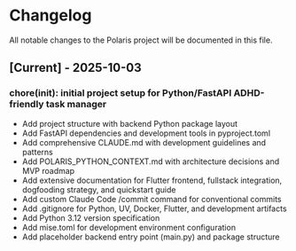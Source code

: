# Changelog

All notable changes to the Polaris project will be documented in this file.

## [Current] - 2025-10-03

### chore(init): initial project setup for Python/FastAPI ADHD-friendly task manager

- Add project structure with backend Python package layout
- Add FastAPI dependencies and development tools in pyproject.toml
- Add comprehensive CLAUDE.md with development guidelines and patterns
- Add POLARIS_PYTHON_CONTEXT.md with architecture decisions and MVP roadmap
- Add extensive documentation for Flutter frontend, fullstack integration, dogfooding strategy, and quickstart guide
- Add custom Claude Code /commit command for conventional commits
- Add .gitignore for Python, UV, Docker, Flutter, and development artifacts
- Add Python 3.12 version specification
- Add mise.toml for development environment configuration
- Add placeholder backend entry point (main.py) and package structure
